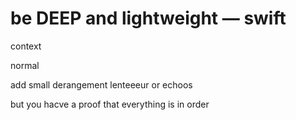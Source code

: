 be DEEP and lightweight — swift
===

context

normal

add small derangement lenteeeur or echoos

but you hacve a proof that everything is in order